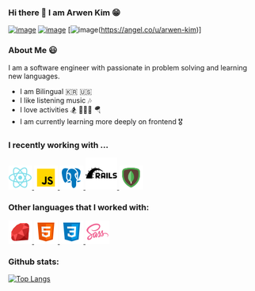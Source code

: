 ### Hi there 👋 I am Arwen Kim 😁

[![image](	https://img.shields.io/badge/LinkedIn-0077B5?style=for-the-badge&logo=linkedin&logoColor=white$link=https://www.linkedin.com/in/arwen-kim-85a01b221)](https://www.linkedin.com/in/arwen-kim-85a01b221)
[![image](https://img.shields.io/badge/Gmail-D14836?style=for-the-badge&logo=gmail&logoColor=white&link=mailto:arwensoojinkim@gmail.com)](mailto:arwensoojinKim@gmail.com)
[![image](https://camo.githubusercontent.com/fdd627a967b9943dcc0811b47c62b1cb6578da40fe3d164514257ee57f0563d9/68747470733a2f2f696d672e736869656c64732e696f2f62616467652f416e67656c4c6973742d6236623962393f7374796c653d666f722d7468652d6261646765266c6f676f3d416e67656c4c697374266c6f676f436f6c6f723d626c61636b)(https://angel.co/u/arwen-kim)]
<!-- [![Generic badge](https://img.shields.io/badge/AngelList-profile-blue.svg)](https://angel.co/u/arwen-kim) -->

### About Me 😃
I am a software engineer with passionate in problem solving and learning new languages. 

- I am Bilingual 🇰🇷 🇺🇸
- I like listening music 🎶
- I love activities 🏂 🏌🏻‍♀️ 🪂
- I am currently learning more deeply on frontend 🎖


### I recently working with ...

<a href="https://reactjs.org" title="React" rel="nofollow">
    <img alt src="assets/img/icons8-react-native-48.png" style="max-width: 100%;">
</a>

<a href="https://www.javascript.com/" title="JavaScript" rel="nofollow">
    <img alt src="assets/img/icons8-javascript-48.png" style="max-width: 100%;">
</a>

<a href="https://www.postgresql.org/docs/" title="PostgresSQL" rel="nofollow">
    <img alt src="assets/img/icons8-postgresql-48.png" style="max-width: 100%;">
</a>

<a href="https://rubyonrails.org/" title="RubyOnRails" rel="nofollow">
    <img alt src="assets/img/icons8-ruby-on-rails-64.png" style="max-width: 100%;">
</a>

<a href="https://www.mongodb.com/" title="MongoDB" rel="nofollow">
    <img alt src="assets/img/icons8-mongodb-48.png" style="max-width: 100%;">
</a>



### Other languages that I worked with: 

<a href="https://ruby-doc.org/" title="Ruby" rel="nofollow">
    <img alt src="assets/img/icons8-ruby-programming-language-48.png" style="max-width: 100%;">
</a>

<a href="https://developer.mozilla.org/en-US/docs/Glossary/HTML5" title="html5" rel="nofollow">
    <img alt src="assets/img/icons8-html-5-48.png" style="max-width: 100%;">
</a>


<a href="https://developer.mozilla.org/en-US/docs/Web/CSS" title="css3" rel="nofollow">
    <img alt src="assets/img/icons8-css3-48.png" style="max-width: 100%;">
</a>


<a href="https://sass-lang.com/" title="scss" rel="nofollow">
    <img alt src="assets/img/icons8-sass-48.png" style="max-width: 100%;">
</a>



### Github stats:

[![Top Langs](https://github-readme-stats.vercel.app/api/top-langs/?username=arwensookim&layout=compact&theme=buefy&langs_count=5)](https://github.com/anuraghazra/github-readme-stats)

<!--
**arwensookim/arwensookim** is a ✨ _special_ ✨ repository because its `README.md` (this file) appears on your GitHub profile.

Here are some ideas to get you started:

- 🔭 I’m currently working on ...
- 🌱 I’m currently learning ...
- 👯 I’m looking to collaborate on ...
- 🤔 I’m looking for help with ...
- 💬 Ask me about ...
- 📫 How to reach me: ...
- 😄 Pronouns: ...
- ⚡ Fun fact: ...
-->

